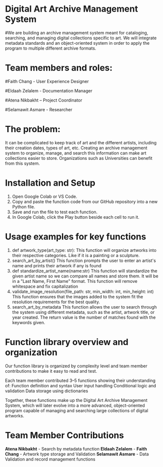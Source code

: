 # Digital Art Archive Management System

#We are building an archive management system meant for cataloging, searching, and managing digital collections specific to art. We will integrate metadata standards and an object-oriented system in order to apply the program to multiple different archive formats. 

# Team members and roles:
#Faith Chang - User Experience Designer

#Eldaah Zelalem - Documentation Manager

#Atena Nikbakht – Project Coordinator

#Selamawit Asmare - Researcher

# The problem:
It can be complicated to keep track of art and the different artists, including their creation dates, types of art, etc. Creating an archive management system to organize, manage, and search this information can make art collections easier to store. Organizations such as Universities can benefit from this system. 

# Installation and Setup
1. Open Google Colab or VS Code.
2. Copy and paste the function code from our GitHub repository into a new Python file.
3. Save and run the file to test each function.
4. In Google Colab, click the Play button beside each cell to run it.

# Usage examples for key functions
1. def artwork_type(art_type: str):
  This function will organize artworks into their respective categories. Like if it is a painting or a sculpture.
2. search_art_by_artist()
   This function prompts the user to enter an artist's name and prints their artwork if any is found
3. def standardize_artist_name(name:str)
 This function will standardize the given artist name so we can compare all names and store them. It will be in a "Last Name, First Name" format. This function will remove whitespace and fix capitalization
4. validate_image_resolution(file_path: str, min_width: int, min_height: int)
   This function ensures that the images added to the system fit the resolution requirements for the best quality.
5. search_art_by_metadata
   This function allows the user to search through the system using different metadata, such as the artist, artwork title, or year created. The return value is the number of matches found with the keywords given.

# Function library overview and organization
Our function library is organized by complexity level and team member contributions to make it easy to read and test. 

Each team member contributed 3–5 functions showing their understanding of:
Function definition and syntax
User input handling
Conditional logic and validation
Data storage using dictionaries

Together, these functions make up the Digital Art Archive Management System, which will later evolve into a more advanced, object-oriented program capable of managing and searching large collections of digital artworks.


# Team Member Contributions

**Atena Nikbakht** - Search by metadata function
**Eldaah Zelalem** - 
**Faith Chang** - Artwork type storage and Validation
**Selamawit Asmare** - Data Validation and record management functions

